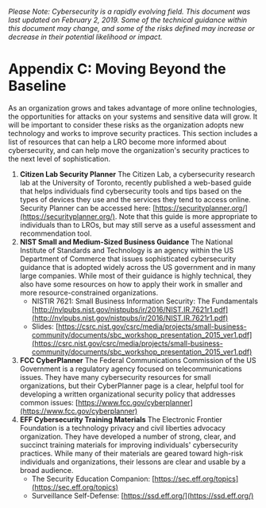 _Please Note: Cybersecurity is a rapidly evolving field. This document was last updated on February 2, 2019. Some of the technical guidance within this document may change, and some of the risks defined may increase or decrease in their potential likelihood or impact._

# Appendix C: Moving Beyond the Baseline

As an organization grows and takes advantage of more online technologies, the opportunities for attacks on your systems and sensitive data will grow. It will be important to consider these risks as the organization adopts new technology and works to improve security practices. This section includes a list of resources that can help a LRO become more informed about cybersecurity, and can help move the organization's security practices to the next level of sophistication.

1. **Citizen Lab Security Planner**
The Citizen Lab, a cybersecurity research lab at the University of Toronto, recently published a web-based guide that helps individuals find cybersecurity tools and tips based on the types of devices they use and the services they tend to access online. Security Planner can be accessed here: [https://securityplanner.org/](https://securityplanner.org/). Note that this guide is more appropriate to individuals than to LROs, but may still serve as a useful assessment and recommendation tool.
2. **NIST Small and Medium-Sized Business Guidance**
The National Institute of Standards and Technology is an agency within the US Department of Commerce that issues sophisticated cybersecurity guidance that is adopted widely across the US government and in many large companies. While most of their guidance is highly technical, they also have some resources on how to apply their work in smaller and more resource-constrained organizations. 
    - NISTIR 7621: Small Business Information Security: The Fundamentals [http://nvlpubs.nist.gov/nistpubs/ir/2016/NIST.IR.7621r1.pdf](http://nvlpubs.nist.gov/nistpubs/ir/2016/NIST.IR.7621r1.pdf)
    - Slides: [https://csrc.nist.gov/csrc/media/projects/small-business-community/documents/sbc_workshop_presentation_2015_ver1.pdf](https://csrc.nist.gov/csrc/media/projects/small-business-community/documents/sbc_workshop_presentation_2015_ver1.pdf)
3. **FCC CyberPlanner**
The Federal Communications Commission of the US Government is a regulatory agency focused on telecommunications issues. They have many cybersecurity resources for small organizations, but their CyberPlanner page is a clear, helpful tool for developing a written organizational security policy that addresses common issues: [https://www.fcc.gov/cyberplanner](https://www.fcc.gov/cyberplanner)
4. **EFF Cybersecurity Training Materials**
The Electronic Frontier Foundation is a technology privacy and civil liberties advocacy organization. They have developed a number of strong, clear, and succinct training materials for improving individuals' cybersecurity practices. While many of their materials are geared toward high-risk individuals and organizations, their lessons are clear and usable by a broad audience.
    -  The Security Education Companion: [https://sec.eff.org/topics](https://sec.eff.org/topics)
    -  Surveillance Self-Defense: [https://ssd.eff.org/](https://ssd.eff.org/)

  
